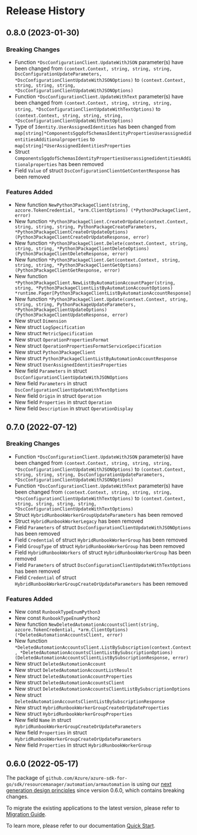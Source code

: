 # Release History

## 0.8.0 (2023-01-30)
### Breaking Changes

- Function `*DscConfigurationClient.UpdateWithJSON` parameter(s) have been changed from `(context.Context, string, string, string, DscConfigurationUpdateParameters, *DscConfigurationClientUpdateWithJSONOptions)` to `(context.Context, string, string, string, *DscConfigurationClientUpdateWithJSONOptions)`
- Function `*DscConfigurationClient.UpdateWithText` parameter(s) have been changed from `(context.Context, string, string, string, string, *DscConfigurationClientUpdateWithTextOptions)` to `(context.Context, string, string, string, *DscConfigurationClientUpdateWithTextOptions)`
- Type of `Identity.UserAssignedIdentities` has been changed from `map[string]*ComponentsSgqdofSchemasIdentityPropertiesUserassignedidentitiesAdditionalproperties` to `map[string]*UserAssignedIdentitiesProperties`
- Struct `ComponentsSgqdofSchemasIdentityPropertiesUserassignedidentitiesAdditionalproperties` has been removed
- Field `Value` of struct `DscConfigurationClientGetContentResponse` has been removed

### Features Added

- New function `NewPython3PackageClient(string, azcore.TokenCredential, *arm.ClientOptions) (*Python3PackageClient, error)`
- New function `*Python3PackageClient.CreateOrUpdate(context.Context, string, string, string, PythonPackageCreateParameters, *Python3PackageClientCreateOrUpdateOptions) (Python3PackageClientCreateOrUpdateResponse, error)`
- New function `*Python3PackageClient.Delete(context.Context, string, string, string, *Python3PackageClientDeleteOptions) (Python3PackageClientDeleteResponse, error)`
- New function `*Python3PackageClient.Get(context.Context, string, string, string, *Python3PackageClientGetOptions) (Python3PackageClientGetResponse, error)`
- New function `*Python3PackageClient.NewListByAutomationAccountPager(string, string, *Python3PackageClientListByAutomationAccountOptions) *runtime.Pager[Python3PackageClientListByAutomationAccountResponse]`
- New function `*Python3PackageClient.Update(context.Context, string, string, string, PythonPackageUpdateParameters, *Python3PackageClientUpdateOptions) (Python3PackageClientUpdateResponse, error)`
- New struct `Dimension`
- New struct `LogSpecification`
- New struct `MetricSpecification`
- New struct `OperationPropertiesFormat`
- New struct `OperationPropertiesFormatServiceSpecification`
- New struct `Python3PackageClient`
- New struct `Python3PackageClientListByAutomationAccountResponse`
- New struct `UserAssignedIdentitiesProperties`
- New field `Parameters` in struct `DscConfigurationClientUpdateWithJSONOptions`
- New field `Parameters` in struct `DscConfigurationClientUpdateWithTextOptions`
- New field `Origin` in struct `Operation`
- New field `Properties` in struct `Operation`
- New field `Description` in struct `OperationDisplay`


## 0.7.0 (2022-07-12)
### Breaking Changes

- Function `*DscConfigurationClient.UpdateWithJSON` parameter(s) have been changed from `(context.Context, string, string, string, *DscConfigurationClientUpdateWithJSONOptions)` to `(context.Context, string, string, string, DscConfigurationUpdateParameters, *DscConfigurationClientUpdateWithJSONOptions)`
- Function `*DscConfigurationClient.UpdateWithText` parameter(s) have been changed from `(context.Context, string, string, string, *DscConfigurationClientUpdateWithTextOptions)` to `(context.Context, string, string, string, string, *DscConfigurationClientUpdateWithTextOptions)`
- Struct `HybridRunbookWorkerGroupUpdateParameters` has been removed
- Struct `HybridRunbookWorkerLegacy` has been removed
- Field `Parameters` of struct `DscConfigurationClientUpdateWithJSONOptions` has been removed
- Field `Credential` of struct `HybridRunbookWorkerGroup` has been removed
- Field `GroupType` of struct `HybridRunbookWorkerGroup` has been removed
- Field `HybridRunbookWorkers` of struct `HybridRunbookWorkerGroup` has been removed
- Field `Parameters` of struct `DscConfigurationClientUpdateWithTextOptions` has been removed
- Field `Credential` of struct `HybridRunbookWorkerGroupCreateOrUpdateParameters` has been removed

### Features Added

- New const `RunbookTypeEnumPython3`
- New const `RunbookTypeEnumPython2`
- New function `NewDeletedAutomationAccountsClient(string, azcore.TokenCredential, *arm.ClientOptions) (*DeletedAutomationAccountsClient, error)`
- New function `*DeletedAutomationAccountsClient.ListBySubscription(context.Context, *DeletedAutomationAccountsClientListBySubscriptionOptions) (DeletedAutomationAccountsClientListBySubscriptionResponse, error)`
- New struct `DeletedAutomationAccount`
- New struct `DeletedAutomationAccountListResult`
- New struct `DeletedAutomationAccountProperties`
- New struct `DeletedAutomationAccountsClient`
- New struct `DeletedAutomationAccountsClientListBySubscriptionOptions`
- New struct `DeletedAutomationAccountsClientListBySubscriptionResponse`
- New struct `HybridRunbookWorkerGroupCreateOrUpdateProperties`
- New struct `HybridRunbookWorkerGroupProperties`
- New field `Name` in struct `HybridRunbookWorkerGroupCreateOrUpdateParameters`
- New field `Properties` in struct `HybridRunbookWorkerGroupCreateOrUpdateParameters`
- New field `Properties` in struct `HybridRunbookWorkerGroup`


## 0.6.0 (2022-05-17)

The package of `github.com/Azure/azure-sdk-for-go/sdk/resourcemanager/automation/armautomation` is using our [next generation design principles](https://azure.github.io/azure-sdk/general_introduction.html) since version 0.6.0, which contains breaking changes.

To migrate the existing applications to the latest version, please refer to [Migration Guide](https://aka.ms/azsdk/go/mgmt/migration).

To learn more, please refer to our documentation [Quick Start](https://aka.ms/azsdk/go/mgmt).